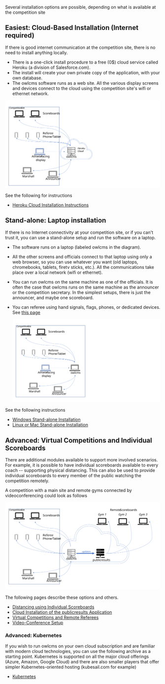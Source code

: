 Several installation options are possible, depending on what is available at the competition site

## Easiest: Cloud-Based Installation (Internet required)

If there is good internet communication at the competition site, there is no need to install anything locally. 

- There is a one-click install procedure to a free (0$) cloud service called Heroku (a division of Salesforce.com). 
- The install will create your own private copy of the application, with your own database.
- The owlcms software runs as a web site. All the various display screens and devices connect to the cloud using the competition site's wifi or ethernet network.

![Slide9](img/PublicResults/CloudExplained/Slide9.SVG)

See the following for instructions

  * [Heroku Cloud Installation Instructions](Cloud)

## Stand-alone: Laptop installation

If there is no Internet connectivity at your competition site, or if you can't trust it, you can use a stand-alone setup and run the software on a laptop.

- The software runs on a laptop (labeled owlcms in the diagram). 

- All the other screens and officials connect to that laptop using only a web browser, so you can use whatever you want (old laptops, chromebooks, tablets, firetv sticks, etc.).  All the communications take place over a local network (wifi or ethernet).

- You can run owlcms on the same machine as one of the officials.  It is often the case that owlcms runs on the same machine as the announcer or the competition secretary.  In the simplest setups, there is just the announcer, and maybe one scoreboard.

- You can referee using hand signals, flags, phones, or dedicated devices. See [this page](Refereeing)

  ![Slide1](img/PublicResults/CloudExplained/Slide7.SVG)

See the following instructions

  * [Windows Stand-alone Installation](LocalWindowsSetup)
  * [Linux or Mac Stand-alone Installation](LocalLinuxMacSetup)

## Advanced: Virtual Competitions and Individual Scoreboards

There are additional modules available to support more involved scenarios.  For example, it is possible to have individual scoreboards available to every coach -- supporting physical distancing.  This can also be used to provide individual scoreboards to every member of the public watching the competition remotely.

A competition with a main site and remote gyms connected by videoconferencing could look as follows

![Slide3](img/PublicResults/CloudExplained/Slide3.SVG)

The following pages describe these options and others.

*	[Distancing using Individual Scoreboards](Distancing)
*	[Cloud Installation of the publicresults Application](Remote)
*	[Virtual Competitions and Remote Referees](Virtual)
*	[Video-Conference Setup](Video)

### Advanced: Kubernetes

If you wish to run owlcms on your own cloud subscription and are familiar with modern cloud technologies,  you can use the following archive as a starting point. Kubernetes is supported on all the major cloud offerings (Azure, Amazon, Google Cloud) and there are also smaller players that offer simpler Kubernetes-oriented hosting (kubesail.com for example)

- [Kubernetes](Kubernetes)